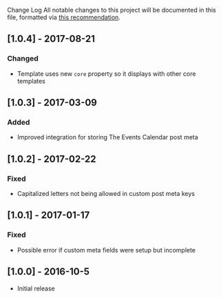 Change Log
All notable changes to this project will be documented in this file, formatted via [this recommendation](http://keepachangelog.com/).

## [1.0.4] - 2017-08-21
### Changed
- Template uses new `core` property so it displays with other core templates

## [1.0.3] - 2017-03-09
### Added
- Improved integration for storing The Events Calendar post meta

## [1.0.2] - 2017-02-22
### Fixed
- Capitalized letters not being allowed in custom post meta keys

## [1.0.1] - 2017-01-17
### Fixed
- Possible error if custom meta fields were setup but incomplete

## [1.0.0] - 2016-10-5
- Initial release
